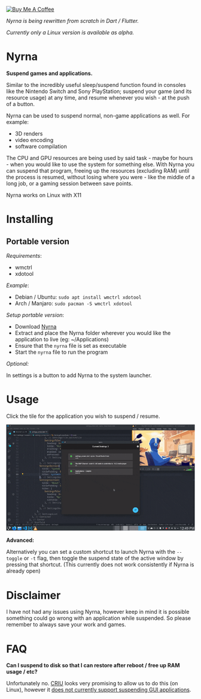 [<img src="https://cdn.buymeacoffee.com/buttons/v2/default-blue.png" alt="Buy Me A Coffee" height="40px" width="145" >](https://www.buymeacoffee.com/Merritt)

_Nyrna is being rewritten from scratch in Dart / Flutter._

_Currently only a Linux version is available as alpha._

# Nyrna


**Suspend games and applications.**

Similar to the incredibly useful sleep/suspend function found in consoles like the Nintendo Switch and Sony PlayStation; suspend your game (and its resource usage) at any time, and resume whenever you wish - at the push of a button.

Nyrna can be used to suspend normal, non-game applications as well. For example:

- 3D renders
- video encoding
- software compilation

The CPU and GPU resources are being used by said task - maybe for hours - when
you would like to use the system for something else. With Nyrna you can suspend
that program,
freeing up the resources (excluding RAM) until the process is resumed,
without losing where you were - like the middle of a long job, or a gaming session
between save points.

Nyrna works on Linux with X11
 <!-- and Microsoft Windows (tested on Windows 10). -->


# Installing

<!-- 
// Commented out until packaging for 2.0 is clarified.
[![Packaging
status](https://repology.org/badge/vertical-allrepos/nyrna.svg)](https://repology.org/project/nyrna/versions)


## Linux

### Arch / Manjaro

A package is available [in the AUR](https://aur.archlinux.org/packages/nyrna/).

- `yay nyrna`

### Gentoo

A package is available as [nyrna](https://github.com/BlueManCZ/edgets/tree/master/x11-misc/nyrna) or [nyrna-bin](https://github.com/BlueManCZ/edgets/tree/master/x11-misc/nyrna-bin) in the [edgets overlay](https://github.com/BlueManCZ/edgets).

- `layman --add edgets && emerge --ask nyrna`

## Microsoft Windows

Available in the [Chocolatey Community Packages repository.](https://chocolatey.org/packages/nyrna)

-   `choco install nyrna`
-->



## Portable version

_Requirements_:

<!-- - `libappindicator3`
- `gtk+3.0`
- `zenity` -->

- wmctrl
- xdotool

_Example_:

- Debian / Ubuntu: `sudo apt install wmctrl xdotool`
- Arch / Manjaro: `sudo pacman -S wmctrl xdotool`

_Setup portable version_:

- Download [Nyrna](https://github.com/Merrit/nyrna/releases/latest/download/nyrna.tar.gz)
  <!-- - [Linux](https://github.com/Merrit/nyrna/releases/latest/download/nyrna)
  - [Windows](https://github.com/Merrit/nyrna/releases/latest/download/nyrna.exe) -->
- Extract and place the Nyrna folder wherever you would like the application to live (eg: ~/Applications)
- Ensure that the `nyrna` file is set as executable
- Start the `nyrna` file to run the program

_Optional:_

In settings is a button to add Nyrna to the system launcher.


# Usage

Click the tile for the application you wish to suspend / resume.

![Nyrna demo gif](images/nyrna_demo.gif)

**Advanced:**

Alternatively you can set a custom shortcut to launch Nyrna with the `--toggle`
or `-t` flag, then toggle the suspend state of the active window by pressing
that shortcut. (This currently does not work consistently if Nyrna is already open)


# Disclaimer

I have not had any issues using Nyrna, however keep in mind it is possible
something could go wrong with an application while suspended. So please remember to always save
your work and games.


# FAQ

**Can I suspend to disk so that I can restore after reboot / free up RAM usage / etc?**

Unfortunately no. [CRIU](https://criu.org/) looks very promising to allow us to do this (on Linux), however it [does not currently support suspending GUI applications](https://criu.org/X_applications).
